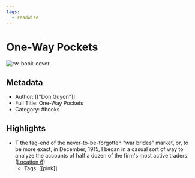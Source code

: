 ```yaml
---
tags:
  - readwise
---
```


# One-Way Pockets

![rw-book-cover](https://images-na.ssl-images-amazon.com/images/I/41CXcQEDeWL._SL200_.jpg)

## Metadata
- Author: [["Don Guyon"]]
- Full Title: One-Way Pockets
- Category: #books

## Highlights
- T the fag-end of the never-to-be-forgotten "war brides" market, or, to be more exact, in December, 1915, I began in a casual sort of way to analyze the accounts of half a dozen of the firm's most active traders. ([Location 6](https://readwise.io/to_kindle?action=open&asin=B001CJQQOM&location=6))
    - Tags: [[pink]]

